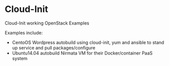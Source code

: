# Cloud-Init
Cloud-Init working OpenStack Examples

Examples include:
- CentoOS Wordpress autobuild using cloud-init, yum and ansible to stand up service and pull packages/configure
- Ubuntu14.04 autobuild Nirmata VM for their Docker/container PaaS system
